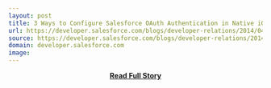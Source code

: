 ```yaml
---
layout: post
title: 3 Ways to Configure Salesforce OAuth Authentication in Native iOS Apps
url: https://developer.salesforce.com/blogs/developer-relations/2014/04/3-ways-to-configure-salesforce-oauth-authentication-in-native-ios-apps.html
source: https://developer.salesforce.com/blogs/developer-relations/2014/04/3-ways-to-configure-salesforce-oauth-authentication-in-native-ios-apps.html
domain: developer.salesforce.com
image: 
---
```


<p></p>
<center><p><a href="https://developer.salesforce.com/blogs/developer-relations/2014/04/3-ways-to-configure-salesforce-oauth-authentication-in-native-ios-apps.html" style='padding:25px; font-sze:18px; font-weight: bold;'>Read Full Story</a></p></center>
